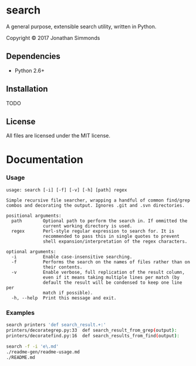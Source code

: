 # search
A general purpose, extensible search utility, written in Python.

Copyright &copy; 2017 Jonathan Simmonds

## Dependencies
* Python 2.6+

## Installation
TODO

## License
All files are licensed under the MIT license.

# Documentation
### Usage
```
usage: search [-i] [-f] [-v] [-h] [path] regex

Simple recursive file searcher, wrapping a handful of common find/grep
combos and decorating the output. Ignores .git and .svn directories.

positional arguments:
  path        Optional path to perform the search in. If ommitted the
              current working directory is used.
  regex       Perl-style regular expression to search for. It is
              recommended to pass this in single quotes to prevent
              shell expansion/interpretation of the regex characters.

optional arguments:
  -i          Enable case-insensitive searching.
  -f          Performs the search on the names of files rather than on
              their contents.
  -v          Enable verbose, full replication of the result column,
              even if it means taking multiple lines per match (by
              default the result will be condensed to keep one line per
              match if possible).
  -h, --help  Print this message and exit.
```

### Examples
```sh
search printers 'def search_result.+:'
printers/decorategrep.py:33  def search_result_from_grep(output):
printers/decoratefind.py:16  def search_results_from_find(output):

search -f -i 'e\.md'
./readme-gen/readme-usage.md
./README.md
```
